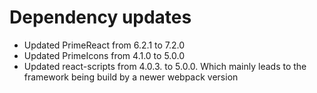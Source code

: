 # Dependency updates
- Updated PrimeReact from 6.2.1 to 7.2.0
- Updated PrimeIcons from 4.1.0 to 5.0.0
- Updated react-scripts from 4.0.3. to 5.0.0. Which mainly leads to the framework being build by a newer webpack version